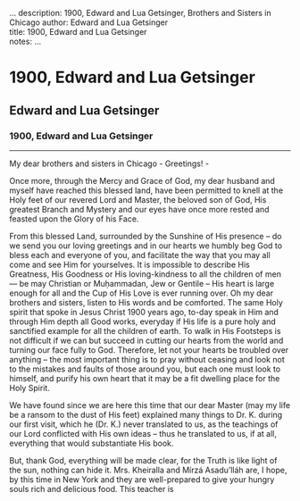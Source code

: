 ...
description: 1900, Edward and Lua Getsinger, Brothers and Sisters in Chicago 
author: Edward and Lua Getsinger  
title: 1900, Edward and Lua Getsinger   
notes:
...


# 1900, Edward and Lua Getsinger  
## Edward and Lua Getsinger  
### 1900, Edward and Lua Getsinger  

------ 


My dear brothers and sisters in Chicago - Greetings! -  

Once more, through the Mercy and Grace of God, my dear husband and myself have reached this blessed land, have been permitted to knell at the Holy feet of our revered Lord and Master, the beloved son of God, His greatest Branch and Mystery and our eyes have once more rested and feasted upon the Glory of his Face.  

From this blessed Land, surrounded by the Sunshine of His presence – do we send you our loving greetings and in our hearts we humbly beg God to bless each and everyone of you, and facilitate the way that you may all come and see Him for yourselves. It is impossible to describe His Greatness, His Goodness or His loving-kindness to all the children of men — be may Christian or Muḥammadan, Jew or Gentile – His heart is large enough for all and the Cup of His Love is ever running over. Oh my dear brothers and sisters, listen to His words and be comforted. The same Holy spirit that spoke in Jesus Christ 1900 years ago, to-day speak in Him and through Him depth all Good works, everyday if His life is a pure holy and sanctified example for all the children of earth. To walk in His Footsteps is not difficult if we can but succeed in cutting our hearts from the world and turning our face fully to God. Therefore, let not your hearts be troubled over anything – the most important thing is to pray without ceasing and look not to the mistakes and faults of those around you, but each one must look to himself, and purify his own heart that it may be a fit dwelling place for the Holy Spirit.  

We have found since we are here this time that our dear Master (may my life be a ransom to the dust of His feet) explained many things to Dr. K. during our first visit, which he (Dr. K.) never translated to us, as the teachings of our Lord conflicted with His own ideas – thus he translated to us, if at all, everything that would substantiate His book.  

But, thank God, everything will be made clear, for the Truth is like light of the sun, nothing can hide it. Mrs. Kheiralla and Mírzá Asadu’lláh are, I hope, by this time in New York and they are well-prepared to give your hungry souls rich and delicious food. This teacher is


